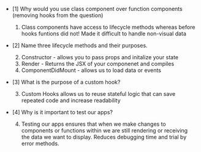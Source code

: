 - [1] Why would you use class component over function components (removing hooks from the question)

  1. Class components have access to lifecycle methods whereas before hooks funtions did not! Made it difficult to handle non-visual data

- [2] Name three lifecycle methods and their purposes.

  2. Constructor - allows you to pass props and initalize your state
  3. Render - Returns the JSX of your componenet and compiles
  4. ComponentDidMount - allows us to load data or events

- [3] What is the purpose of a custom hook?

  3. Custom Hooks allows us to reuse stateful logic that can save repeated code and increase readability

- [4] Why is it important to test our apps?

  4. Testing our apps ensures that when we make changes to components or functions within we are still rendering or receiving the data we want to display. Reduces debugging time and trial by error methods.
